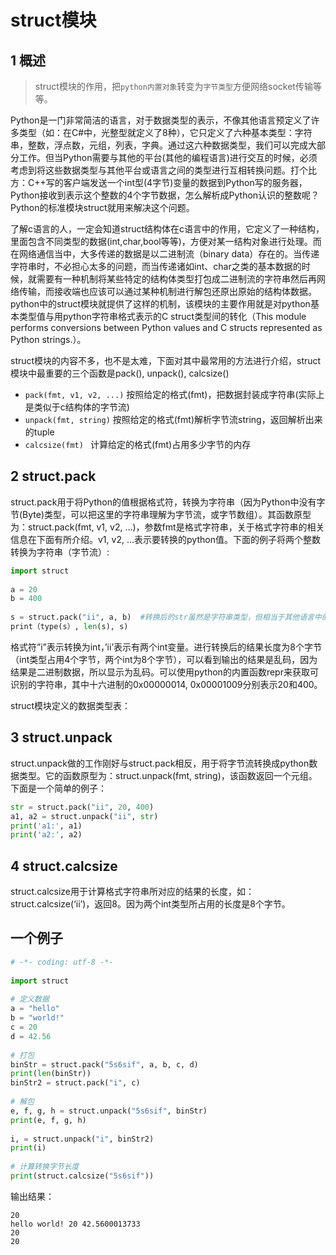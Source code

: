 # struct模块

## 1 概述

>  struct模块的作用，把`python内置对象`转变为`字节类型`方便网络socket传输等等。

Python是一门非常简洁的语言，对于数据类型的表示，不像其他语言预定义了许多类型（如：在C#中，光整型就定义了8种），它只定义了六种基本类型：字符串，整数，浮点数，元组，列表，字典。通过这六种数据类型，我们可以完成大部分工作。但当Python需要与其他的平台(其他的编程语言)进行交互的时候，必须考虑到将这些数据类型与其他平台或语言之间的类型进行互相转换问题。打个比方：C++写的客户端发送一个int型(4字节)变量的数据到Python写的服务器，Python接收到表示这个整数的4个字节数据，怎么解析成Python认识的整数呢？ Python的标准模块struct就用来解决这个问题。

了解c语言的人，一定会知道struct结构体在c语言中的作用，它定义了一种结构，里面包含不同类型的数据(int,char,bool等等)，方便对某一结构对象进行处理。而在网络通信当中，大多传递的数据是以二进制流（binary data）存在的。当传递字符串时，不必担心太多的问题，而当传递诸如int、char之类的基本数据的时候，就需要有一种机制将某些特定的结构体类型打包成二进制流的字符串然后再网络传输，而接收端也应该可以通过某种机制进行解包还原出原始的结构体数据。python中的struct模块就提供了这样的机制，该模块的主要作用就是对python基本类型值与用python字符串格式表示的C struct类型间的转化（This module performs conversions between Python values and C structs represented as Python strings.）。

struct模块的内容不多，也不是太难，下面对其中最常用的方法进行介绍，struct模块中最重要的三个函数是pack(), unpack(), calcsize()

- `pack(fmt, v1, v2, ...)`     按照给定的格式(fmt)，把数据封装成字符串(实际上是类似于c结构体的字节流)
- `unpack(fmt, string)`       按照给定的格式(fmt)解析字节流string，返回解析出来的tuple
- `calcsize(fmt) `                计算给定的格式(fmt)占用多少字节的内存

## 2 struct.pack

struct.pack用于将Python的值根据格式符，转换为字符串（因为Python中没有字节(Byte)类型，可以把这里的字符串理解为字节流，或字节数组）。其函数原型为：struct.pack(fmt, v1, v2, …)，参数fmt是格式字符串，关于格式字符串的相关信息在下面有所介绍。v1, v2, …表示要转换的python值。下面的例子将两个整数转换为字符串（字节流）:

```python
import struct
 
a = 20
b = 400
 
s = struct.pack("ii", a, b)  #转换后的str虽然是字符串类型，但相当于其他语言中的字节流（字节数组），可以在网络上传输
print（type(s）, len(s), s)
```

格式符”i”表示转换为int，’ii’表示有两个int变量。进行转换后的结果长度为8个字节（int类型占用4个字节，两个int为8个字节），可以看到输出的结果是乱码，因为结果是二进制数据，所以显示为乱码。可以使用python的内置函数repr来获取可识别的字符串，其中十六进制的0x00000014, 0x00001009分别表示20和400。

struct模块定义的数据类型表：

## 3 struct.unpack

struct.unpack做的工作刚好与struct.pack相反，用于将字节流转换成python数据类型。它的函数原型为：struct.unpack(fmt, string)，该函数返回一个元组。 下面是一个简单的例子：

```python
str = struct.pack("ii", 20, 400)
a1, a2 = struct.unpack("ii", str)
print('a1:', a1)
print('a2:', a2)
```

## 4 struct.calcsize

struct.calcsize用于计算格式字符串所对应的结果的长度，如：struct.calcsize(‘ii’)，返回8。因为两个int类型所占用的长度是8个字节。

## 一个例子

```python
# -*- coding: utf-8 -*-
 
import struct
 
# 定义数据
a = "hello"
b = "world!"
c = 20
d = 42.56
 
# 打包
binStr = struct.pack("5s6sif", a, b, c, d)
print(len(binStr))
binStr2 = struct.pack("i", c)
 
# 解包
e, f, g, h = struct.unpack("5s6sif", binStr)
print(e, f, g, h)
 
i, = struct.unpack("i", binStr2)
print(i)
 
# 计算转换字节长度
print(struct.calcsize("5s6sif"))
```

输出结果：

```
20
hello world! 20 42.5600013733
20
20
```







